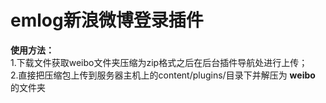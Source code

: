 # emlog新浪微博登录插件
**使用方法：**  
1.下载文件获取weibo文件夹压缩为zip格式之后在后台插件导航处进行上传；  
2.直接把压缩包上传到服务器主机上的content/plugins/目录下并解压为 **weibo** 的文件夹
